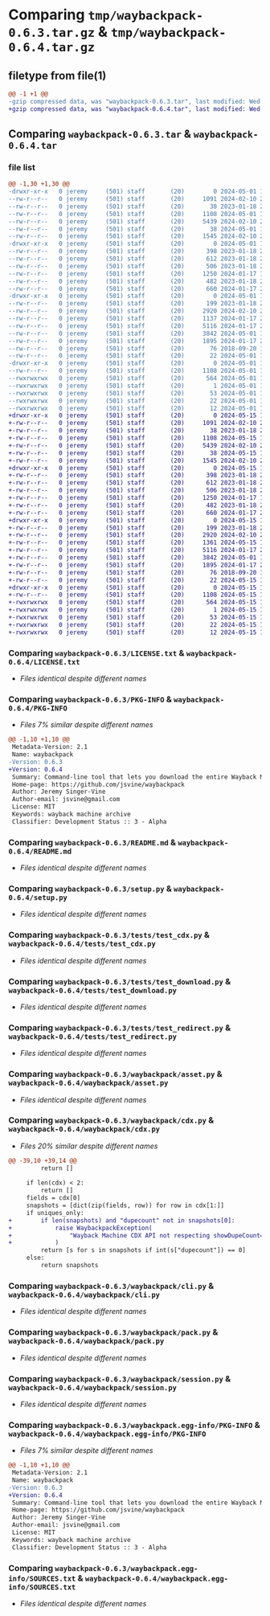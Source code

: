 # Comparing `tmp/waybackpack-0.6.3.tar.gz` & `tmp/waybackpack-0.6.4.tar.gz`

## filetype from file(1)

```diff
@@ -1 +1 @@
-gzip compressed data, was "waybackpack-0.6.3.tar", last modified: Wed May  1 12:34:54 2024, max compression
+gzip compressed data, was "waybackpack-0.6.4.tar", last modified: Wed May 15 14:16:13 2024, max compression
```

## Comparing `waybackpack-0.6.3.tar` & `waybackpack-0.6.4.tar`

### file list

```diff
@@ -1,30 +1,30 @@
-drwxr-xr-x   0 jeremy     (501) staff       (20)        0 2024-05-01 12:34:54.592057 waybackpack-0.6.3/
--rw-r--r--   0 jeremy     (501) staff       (20)     1091 2024-02-10 21:19:40.000000 waybackpack-0.6.3/LICENSE.txt
--rw-r--r--   0 jeremy     (501) staff       (20)       38 2023-01-18 20:58:28.000000 waybackpack-0.6.3/MANIFEST.in
--rw-r--r--   0 jeremy     (501) staff       (20)     1108 2024-05-01 12:34:54.591843 waybackpack-0.6.3/PKG-INFO
--rw-r--r--   0 jeremy     (501) staff       (20)     5439 2024-02-10 21:20:30.000000 waybackpack-0.6.3/README.md
--rw-r--r--   0 jeremy     (501) staff       (20)       38 2024-05-01 12:34:54.592100 waybackpack-0.6.3/setup.cfg
--rw-r--r--   0 jeremy     (501) staff       (20)     1545 2024-02-10 21:20:30.000000 waybackpack-0.6.3/setup.py
-drwxr-xr-x   0 jeremy     (501) staff       (20)        0 2024-05-01 12:34:54.588059 waybackpack-0.6.3/tests/
--rw-r--r--   0 jeremy     (501) staff       (20)      398 2023-01-18 21:53:05.000000 waybackpack-0.6.3/tests/test_bad_statuses.py
--rw-r--r--   0 jeremy     (501) staff       (20)      612 2023-01-18 21:32:38.000000 waybackpack-0.6.3/tests/test_cdx.py
--rw-r--r--   0 jeremy     (501) staff       (20)      506 2023-01-18 21:32:38.000000 waybackpack-0.6.3/tests/test_dol.py
--rw-r--r--   0 jeremy     (501) staff       (20)     1250 2024-01-17 19:58:58.000000 waybackpack-0.6.3/tests/test_download.py
--rw-r--r--   0 jeremy     (501) staff       (20)      482 2023-01-18 21:32:38.000000 waybackpack-0.6.3/tests/test_empty_results.py
--rw-r--r--   0 jeremy     (501) staff       (20)      660 2024-01-17 20:03:21.000000 waybackpack-0.6.3/tests/test_redirect.py
-drwxr-xr-x   0 jeremy     (501) staff       (20)        0 2024-05-01 12:34:54.590604 waybackpack-0.6.3/waybackpack/
--rw-r--r--   0 jeremy     (501) staff       (20)      199 2023-01-18 21:16:23.000000 waybackpack-0.6.3/waybackpack/__init__.py
--rw-r--r--   0 jeremy     (501) staff       (20)     2920 2024-02-10 20:47:38.000000 waybackpack-0.6.3/waybackpack/asset.py
--rw-r--r--   0 jeremy     (501) staff       (20)     1137 2024-01-17 21:27:08.000000 waybackpack-0.6.3/waybackpack/cdx.py
--rw-r--r--   0 jeremy     (501) staff       (20)     5116 2024-01-17 21:19:07.000000 waybackpack-0.6.3/waybackpack/cli.py
--rw-r--r--   0 jeremy     (501) staff       (20)     3842 2024-05-01 12:28:07.000000 waybackpack-0.6.3/waybackpack/pack.py
--rw-r--r--   0 jeremy     (501) staff       (20)     1895 2024-01-17 22:57:58.000000 waybackpack-0.6.3/waybackpack/session.py
--rw-r--r--   0 jeremy     (501) staff       (20)       76 2018-09-20 12:27:54.000000 waybackpack-0.6.3/waybackpack/settings.py
--rw-r--r--   0 jeremy     (501) staff       (20)       22 2024-05-01 12:32:03.000000 waybackpack-0.6.3/waybackpack/version.py
-drwxr-xr-x   0 jeremy     (501) staff       (20)        0 2024-05-01 12:34:54.591460 waybackpack-0.6.3/waybackpack.egg-info/
--rw-r--r--   0 jeremy     (501) staff       (20)     1108 2024-05-01 12:34:54.000000 waybackpack-0.6.3/waybackpack.egg-info/PKG-INFO
--rwxrwxrwx   0 jeremy     (501) staff       (20)      564 2024-05-01 12:34:54.000000 waybackpack-0.6.3/waybackpack.egg-info/SOURCES.txt
--rwxrwxrwx   0 jeremy     (501) staff       (20)        1 2024-05-01 12:34:54.000000 waybackpack-0.6.3/waybackpack.egg-info/dependency_links.txt
--rwxrwxrwx   0 jeremy     (501) staff       (20)       53 2024-05-01 12:34:54.000000 waybackpack-0.6.3/waybackpack.egg-info/entry_points.txt
--rwxrwxrwx   0 jeremy     (501) staff       (20)       22 2024-05-01 12:34:54.000000 waybackpack-0.6.3/waybackpack.egg-info/requires.txt
--rwxrwxrwx   0 jeremy     (501) staff       (20)       12 2024-05-01 12:34:54.000000 waybackpack-0.6.3/waybackpack.egg-info/top_level.txt
+drwxr-xr-x   0 jeremy     (501) staff       (20)        0 2024-05-15 14:16:13.955127 waybackpack-0.6.4/
+-rw-r--r--   0 jeremy     (501) staff       (20)     1091 2024-02-10 21:19:40.000000 waybackpack-0.6.4/LICENSE.txt
+-rw-r--r--   0 jeremy     (501) staff       (20)       38 2023-01-18 20:58:28.000000 waybackpack-0.6.4/MANIFEST.in
+-rw-r--r--   0 jeremy     (501) staff       (20)     1108 2024-05-15 14:16:13.954927 waybackpack-0.6.4/PKG-INFO
+-rw-r--r--   0 jeremy     (501) staff       (20)     5439 2024-02-10 21:20:30.000000 waybackpack-0.6.4/README.md
+-rw-r--r--   0 jeremy     (501) staff       (20)       38 2024-05-15 14:16:13.955175 waybackpack-0.6.4/setup.cfg
+-rw-r--r--   0 jeremy     (501) staff       (20)     1545 2024-02-10 21:20:30.000000 waybackpack-0.6.4/setup.py
+drwxr-xr-x   0 jeremy     (501) staff       (20)        0 2024-05-15 14:16:13.952526 waybackpack-0.6.4/tests/
+-rw-r--r--   0 jeremy     (501) staff       (20)      398 2023-01-18 21:53:05.000000 waybackpack-0.6.4/tests/test_bad_statuses.py
+-rw-r--r--   0 jeremy     (501) staff       (20)      612 2023-01-18 21:32:38.000000 waybackpack-0.6.4/tests/test_cdx.py
+-rw-r--r--   0 jeremy     (501) staff       (20)      506 2023-01-18 21:32:38.000000 waybackpack-0.6.4/tests/test_dol.py
+-rw-r--r--   0 jeremy     (501) staff       (20)     1250 2024-01-17 19:58:58.000000 waybackpack-0.6.4/tests/test_download.py
+-rw-r--r--   0 jeremy     (501) staff       (20)      482 2023-01-18 21:32:38.000000 waybackpack-0.6.4/tests/test_empty_results.py
+-rw-r--r--   0 jeremy     (501) staff       (20)      660 2024-01-17 20:03:21.000000 waybackpack-0.6.4/tests/test_redirect.py
+drwxr-xr-x   0 jeremy     (501) staff       (20)        0 2024-05-15 14:16:13.953654 waybackpack-0.6.4/waybackpack/
+-rw-r--r--   0 jeremy     (501) staff       (20)      199 2023-01-18 21:16:23.000000 waybackpack-0.6.4/waybackpack/__init__.py
+-rw-r--r--   0 jeremy     (501) staff       (20)     2920 2024-02-10 20:47:38.000000 waybackpack-0.6.4/waybackpack/asset.py
+-rw-r--r--   0 jeremy     (501) staff       (20)     1361 2024-05-15 14:15:02.000000 waybackpack-0.6.4/waybackpack/cdx.py
+-rw-r--r--   0 jeremy     (501) staff       (20)     5116 2024-01-17 21:19:07.000000 waybackpack-0.6.4/waybackpack/cli.py
+-rw-r--r--   0 jeremy     (501) staff       (20)     3842 2024-05-01 12:28:07.000000 waybackpack-0.6.4/waybackpack/pack.py
+-rw-r--r--   0 jeremy     (501) staff       (20)     1895 2024-01-17 22:57:58.000000 waybackpack-0.6.4/waybackpack/session.py
+-rw-r--r--   0 jeremy     (501) staff       (20)       76 2018-09-20 12:27:54.000000 waybackpack-0.6.4/waybackpack/settings.py
+-rw-r--r--   0 jeremy     (501) staff       (20)       22 2024-05-15 14:15:30.000000 waybackpack-0.6.4/waybackpack/version.py
+drwxr-xr-x   0 jeremy     (501) staff       (20)        0 2024-05-15 14:16:13.954586 waybackpack-0.6.4/waybackpack.egg-info/
+-rw-r--r--   0 jeremy     (501) staff       (20)     1108 2024-05-15 14:16:13.000000 waybackpack-0.6.4/waybackpack.egg-info/PKG-INFO
+-rwxrwxrwx   0 jeremy     (501) staff       (20)      564 2024-05-15 14:16:13.000000 waybackpack-0.6.4/waybackpack.egg-info/SOURCES.txt
+-rwxrwxrwx   0 jeremy     (501) staff       (20)        1 2024-05-15 14:16:13.000000 waybackpack-0.6.4/waybackpack.egg-info/dependency_links.txt
+-rwxrwxrwx   0 jeremy     (501) staff       (20)       53 2024-05-15 14:16:13.000000 waybackpack-0.6.4/waybackpack.egg-info/entry_points.txt
+-rwxrwxrwx   0 jeremy     (501) staff       (20)       22 2024-05-15 14:16:13.000000 waybackpack-0.6.4/waybackpack.egg-info/requires.txt
+-rwxrwxrwx   0 jeremy     (501) staff       (20)       12 2024-05-15 14:16:13.000000 waybackpack-0.6.4/waybackpack.egg-info/top_level.txt
```

### Comparing `waybackpack-0.6.3/LICENSE.txt` & `waybackpack-0.6.4/LICENSE.txt`

 * *Files identical despite different names*

### Comparing `waybackpack-0.6.3/PKG-INFO` & `waybackpack-0.6.4/PKG-INFO`

 * *Files 7% similar despite different names*

```diff
@@ -1,10 +1,10 @@
 Metadata-Version: 2.1
 Name: waybackpack
-Version: 0.6.3
+Version: 0.6.4
 Summary: Command-line tool that lets you download the entire Wayback Machine archive for a given URL.
 Home-page: https://github.com/jsvine/waybackpack
 Author: Jeremy Singer-Vine
 Author-email: jsvine@gmail.com
 License: MIT
 Keywords: wayback machine archive
 Classifier: Development Status :: 3 - Alpha
```

### Comparing `waybackpack-0.6.3/README.md` & `waybackpack-0.6.4/README.md`

 * *Files identical despite different names*

### Comparing `waybackpack-0.6.3/setup.py` & `waybackpack-0.6.4/setup.py`

 * *Files identical despite different names*

### Comparing `waybackpack-0.6.3/tests/test_cdx.py` & `waybackpack-0.6.4/tests/test_cdx.py`

 * *Files identical despite different names*

### Comparing `waybackpack-0.6.3/tests/test_download.py` & `waybackpack-0.6.4/tests/test_download.py`

 * *Files identical despite different names*

### Comparing `waybackpack-0.6.3/tests/test_redirect.py` & `waybackpack-0.6.4/tests/test_redirect.py`

 * *Files identical despite different names*

### Comparing `waybackpack-0.6.3/waybackpack/asset.py` & `waybackpack-0.6.4/waybackpack/asset.py`

 * *Files identical despite different names*

### Comparing `waybackpack-0.6.3/waybackpack/cdx.py` & `waybackpack-0.6.4/waybackpack/cdx.py`

 * *Files 20% similar despite different names*

```diff
@@ -39,10 +39,14 @@
         return []
 
     if len(cdx) < 2:
         return []
     fields = cdx[0]
     snapshots = [dict(zip(fields, row)) for row in cdx[1:]]
     if uniques_only:
+        if len(snapshots) and "dupecount" not in snapshots[0]:
+            raise WaybackpackException(
+                "Wayback Machine CDX API not respecting showDupeCount=true; retry without --uniques-only."
+            )
         return [s for s in snapshots if int(s["dupecount"]) == 0]
     else:
         return snapshots
```

### Comparing `waybackpack-0.6.3/waybackpack/cli.py` & `waybackpack-0.6.4/waybackpack/cli.py`

 * *Files identical despite different names*

### Comparing `waybackpack-0.6.3/waybackpack/pack.py` & `waybackpack-0.6.4/waybackpack/pack.py`

 * *Files identical despite different names*

### Comparing `waybackpack-0.6.3/waybackpack/session.py` & `waybackpack-0.6.4/waybackpack/session.py`

 * *Files identical despite different names*

### Comparing `waybackpack-0.6.3/waybackpack.egg-info/PKG-INFO` & `waybackpack-0.6.4/waybackpack.egg-info/PKG-INFO`

 * *Files 7% similar despite different names*

```diff
@@ -1,10 +1,10 @@
 Metadata-Version: 2.1
 Name: waybackpack
-Version: 0.6.3
+Version: 0.6.4
 Summary: Command-line tool that lets you download the entire Wayback Machine archive for a given URL.
 Home-page: https://github.com/jsvine/waybackpack
 Author: Jeremy Singer-Vine
 Author-email: jsvine@gmail.com
 License: MIT
 Keywords: wayback machine archive
 Classifier: Development Status :: 3 - Alpha
```

### Comparing `waybackpack-0.6.3/waybackpack.egg-info/SOURCES.txt` & `waybackpack-0.6.4/waybackpack.egg-info/SOURCES.txt`

 * *Files identical despite different names*

